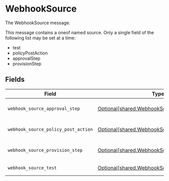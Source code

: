 # WebhookSource

The WebhookSource message.

This message contains a oneof named source. Only a single field of the following list may be set at a time:
  - test
  - policyPostAction
  - approvalStep
  - provisionStep



## Fields

| Field                                                                                                  | Type                                                                                                   | Required                                                                                               | Description                                                                                            |
| ------------------------------------------------------------------------------------------------------ | ------------------------------------------------------------------------------------------------------ | ------------------------------------------------------------------------------------------------------ | ------------------------------------------------------------------------------------------------------ |
| `webhook_source_approval_step`                                                                         | [Optional[shared.WebhookSourceApprovalStep]](../../models/shared/webhooksourceapprovalstep.md)         | :heavy_minus_sign:                                                                                     | The WebhookSourceApprovalStep message.                                                                 |
| `webhook_source_policy_post_action`                                                                    | [Optional[shared.WebhookSourcePolicyPostAction]](../../models/shared/webhooksourcepolicypostaction.md) | :heavy_minus_sign:                                                                                     | The WebhookSourcePolicyPostAction message.                                                             |
| `webhook_source_provision_step`                                                                        | [Optional[shared.WebhookSourceProvisionStep]](../../models/shared/webhooksourceprovisionstep.md)       | :heavy_minus_sign:                                                                                     | The WebhookSourceProvisionStep message.                                                                |
| `webhook_source_test`                                                                                  | [Optional[shared.WebhookSourceTest]](../../models/shared/webhooksourcetest.md)                         | :heavy_minus_sign:                                                                                     | The WebhookSourceTest message.                                                                         |